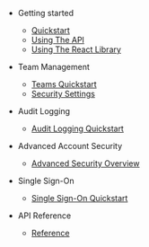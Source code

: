 - Getting started

  - [Quickstart](quickstart.md)
  - [Using The API](api-getting-started.md)
  - [Using The React Library](react-getting-started.md)

- Team Management

  - [Teams Quickstart](multi-user-quickstart.md)
  - [Security Settings](multi-user-security.md)

- Audit Logging

  - [Audit Logging Quickstart](audit-logging-quickstart.md)

- Advanced Account Security

  - [Advanced Security Overview](account-security-overview.md)

- Single Sign-On

  - [Single Sign-On Quickstart](sso-quickstart.md)

- API Reference

  - [Reference](api-reference.md)
